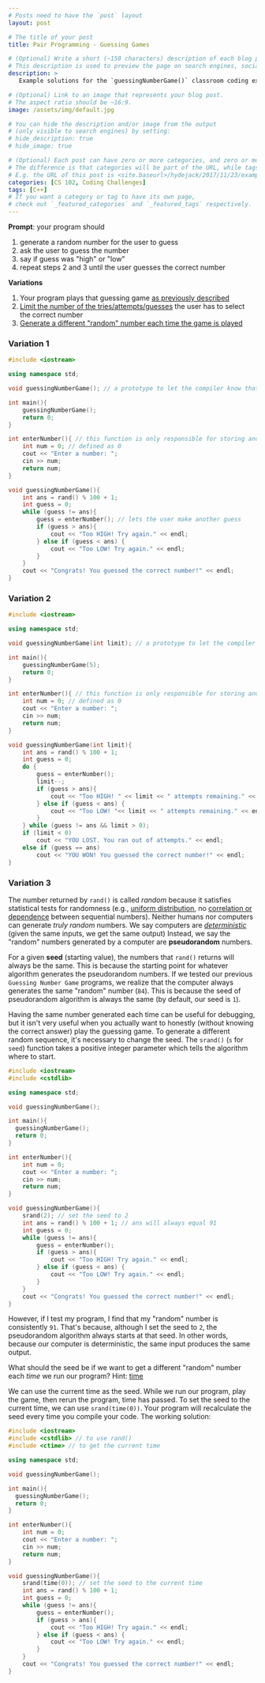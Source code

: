 ```yaml
---
# Posts need to have the `post` layout
layout: post

# The title of your post
title: Pair Programming - Guessing Games

# (Optional) Write a short (~150 characters) description of each blog post.
# This description is used to preview the page on search engines, social media, etc.
description: >
   Example solutions for the `guessingNumberGame()` classroom coding exercises

# (Optional) Link to an image that represents your blog post.
# The aspect ratio should be ~16:9.
image: /assets/img/default.jpg

# You can hide the description and/or image from the output
# (only visible to search engines) by setting:
# hide_description: true
# hide_image: true

# (Optional) Each post can have zero or more categories, and zero or more tags.
# The difference is that categories will be part of the URL, while tags will not.
# E.g. the URL of this post is <site.baseurl>/hydejack/2017/11/23/example-content/
categories: [CS 102, Coding Challenges]
tags: [C++]
# If you want a category or tag to have its own page,
# check out `_featured_categories` and `_featured_tags` respectively.
---
```


**Prompt**: your program should 
1. generate a random number for the user to guess
2. ask the user to guess the number
3. say if guess was "high" or "low"
4. repeat steps 2 and 3 until the user guesses the correct number

**Variations**
1. Your program plays that guessing game [as previously described](https://ramnauth.github.io/cs%20102/2018/10/03/class-sprint-2/#variation-1)
2. [Limit the number of the tries/attempts/guesses](https://ramnauth.github.io/cs%20102/2018/10/03/class-sprint-2/#variation-2) the user has to select the correct number
3. [Generate a different "random" number each time the game is played](https://ramnauth.github.io/cs%20102/coding%20challenges/2018/10/03/class-sprint-2/#variation-3)

### Variation 1

```cpp
#include <iostream>

using namespace std;

void guessingNumberGame(); // a prototype to let the compiler know that this function exists

int main(){
    guessingNumberGame();
    return 0;
}

int enterNumber(){ // this function is only responsible for storing and returning the value of cin
    int num = 0; // defined as 0
    cout << "Enter a number: ";
    cin >> num;
    return num;
}

void guessingNumberGame(){
    int ans = rand() % 100 + 1;
    int guess = 0;
    while (guess != ans){
        guess = enterNumber(); // lets the user make another guess
        if (guess > ans){
            cout << "Too HIGH! Try again." << endl;
        } else if (guess < ans) {
            cout << "Too LOW! Try again." << endl;
        }
    }
    cout << "Congrats! You guessed the correct number!" << endl;
}
```

### Variation 2

```cpp
#include <iostream>

using namespace std;

void guessingNumberGame(int limit); // a prototype to let the compiler know that this function exists

int main(){
    guessingNumberGame(5);
    return 0;
}

int enterNumber(){ // this function is only responsible for storing and returning the value of cin
    int num = 0; // defined as 0
    cout << "Enter a number: ";
    cin >> num;
    return num;
}

void guessingNumberGame(int limit){
    int ans = rand() % 100 + 1;
    int guess = 0;
    do {
        guess = enterNumber();
        limit--;
        if (guess > ans){
            cout << "Too HIGH! " << limit << " attempts remaining." << endl;
        } else if (guess < ans) {
            cout << "Too LOW! "<< limit << " attempts remaining." << endl;
        }        
    } while (guess != ans && limit > 0);
    if (limit < 0)
        cout << "YOU LOST. You ran out of attempts." << endl;
    else if (guess == ans)
        cout << "YOU WON! You guessed the correct number!" << endl;
}
```

### Variation 3

The number returned by `rand()` is called *random* because it satisfies 
statistical tests for randomness (e.g., [uniform distribution](https://en.wikipedia.org/wiki/Uniform_distribution_(continuous)), no [correlation or dependence](https://en.wikipedia.org/wiki/Correlation_and_dependence) between sequential numbers). 
Neither humans nor computers can generate *truly random* numbers. We say computers are [*deterministic*](https://en.wikipedia.org/wiki/Deterministic_algorithm) (given the same inputs, we get the same output) Instead, we say the "random" numbers generated by a computer are **pseudorandom** numbers.

For a given **seed** (starting value), the numbers that `rand()` returns will always be the same. This is because the starting point for whatever algorithm generates the pseudorandom numbers.
If we tested our previous `Guessing Number Game` programs, we realize that the computer always generates the same "random" number (`84`). This is because the seed of pseudorandom algorithm is always the same (by default, our seed is `1`).

Having the same number generated each time can be useful for debugging, but it isn't very useful when you actually want to honestly (without knowing the correct answer) play the guessing game. To generate a different random sequence, it's necessary to change the seed. The `srand()` (`s` for `seed`) function takes a positive integer parameter which tells the algorithm where to start.

```cpp
#include <iostream>
#include <cstdlib>

using namespace std;

void guessingNumberGame();

int main(){
  guessingNumberGame();
  return 0;
}

int enterNumber(){
    int num = 0;
    cout << "Enter a number: ";
    cin >> num;
    return num;
}

void guessingNumberGame(){
    srand(2); // set the seed to 2
    int ans = rand() % 100 + 1; // ans will always equal 91
    int guess = 0;
    while (guess != ans){
        guess = enterNumber();
        if (guess > ans){
            cout << "Too HIGH! Try again." << endl;
        } else if (guess < ans) {
            cout << "Too LOW! Try again." << endl;
        }
    }
    cout << "Congrats! You guessed the correct number!" << endl;
}
```

However, if I test my program, I find that my "random" number is consistently `91`. That's because, although I set the seed to `2`, the pseudorandom algorithm always starts at that seed. In other words, because our computer is deterministic, the same input produces the same output. 

What should the seed be if we want to get a different "random" number each *time* we run our program? Hint: [time](https://en.wikipedia.org/wiki/Time)

We can use the current time as the seed. While we run our program, play the game, then rerun the program, time has passed. To set the seed to the current time, we can use `srand(time(0))`. Your program will recalculate the seed every time you compile your code. The working solution:

```cpp
#include <iostream>
#include <cstdlib> // to use rand()
#include <ctime> // to get the current time

using namespace std;

void guessingNumberGame();

int main(){
  guessingNumberGame();
  return 0;
}

int enterNumber(){
    int num = 0;
    cout << "Enter a number: ";
    cin >> num;
    return num;
}

void guessingNumberGame(){
    srand(time(0)); // set the seed to the current time
    int ans = rand() % 100 + 1;
    int guess = 0;
    while (guess != ans){
        guess = enterNumber();
        if (guess > ans){
            cout << "Too HIGH! Try again." << endl;
        } else if (guess < ans) {
            cout << "Too LOW! Try again." << endl;
        }
    }
    cout << "Congrats! You guessed the correct number!" << endl;
}
```

 
